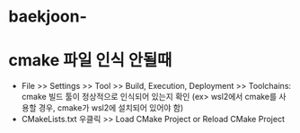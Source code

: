 # baekjoon-


# cmake 파일 인식 안될때

- File >> Settings >> Tool >> Build, Execution, Deployment >> Toolchains: cmake 빌드 툴이 정상적으로 인식되어 있는지 확인
  (ex> wsl2에서 cmake를 사용할 경우, cmake가 wsl2에 설치되어 있어야 함)
- CMakeLists.txt 우클릭 >> Load CMake Project or Reload CMake Project
